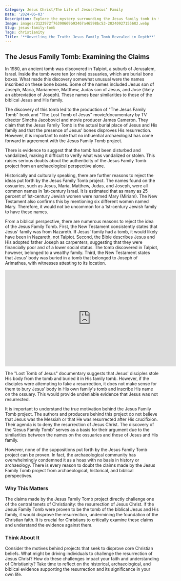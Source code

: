 ```yaml
---
Category: Jesus Christ/The Life of Jesus/Jesus’ Family
Date: '2024-06-03'
Description: Explore the mystery surrounding the Jesus family tomb in this intriguing article, delving into historical significance and modern debates.
Image: images/3122972f76390669b93467a46598bc53-20240927155602.webp
Slug: jesus-family-tomb
Tags: christianity
Title: '**Unveiling the Truth: Jesus Family Tomb Revealed in Depth**'
---
```


## The Jesus Family Tomb: Examining the Claims

In 1980, an ancient tomb was discovered in Talpiot, a suburb of Jerusalem, Israel. Inside the tomb were ten (or nine) ossuaries, which are burial bone boxes. What made this discovery somewhat unusual were the names inscribed on these bone boxes. Some of the names included Jesus son of Joseph, Maria, Mariamene, Matthew, Judas son of Jesus, and Jose (likely an abbreviation of Joseph). These names bear similarities to those of the biblical Jesus and His family.

The discovery of this tomb led to the production of "The Jesus Family Tomb" book and "The Lost Tomb of Jesus" movie/documentary by TV director Simcha Jacobovici and movie producer James Cameron. They claim that the Jesus Family Tomb is the actual burial place of Jesus and His family and that the presence of Jesus' bones disproves His resurrection. However, it is important to note that no influential archaeologist has come forward in agreement with the Jesus Family Tomb project.

There is evidence to suggest that the tomb had been disturbed and vandalized, making it difficult to verify what was vandalized or stolen. This raises serious doubts about the authenticity of the Jesus Family Tomb project from an archaeological perspective alone.

Historically and culturally speaking, there are further reasons to reject the ideas put forth by the Jesus Family Tomb project. The names found on the ossuaries, such as Jesus, Maria, Matthew, Judas, and Joseph, were all common names in 1st-century Israel. It is estimated that as many as 25 percent of 1st-century Jewish women were named Mary (Miriam). The New Testament also confirms this by mentioning six different women named Mary. Therefore, it would not be uncommon for a 1st-century Jewish family to have these names.

From a biblical perspective, there are numerous reasons to reject the idea of the Jesus Family Tomb. First, the New Testament consistently states that Jesus' family was from Nazareth. If Jesus' family had a tomb, it would likely have been in Nazareth, not Talpiot. Second, the Bible describes Jesus and His adopted father Joseph as carpenters, suggesting that they were financially poor and of a lower social status. The tomb discovered in Talpiot, however, belonged to a wealthy family. Third, the New Testament states that Jesus' body was buried in a tomb that belonged to Joseph of Arimathea, with witnesses attesting to its location.


<iframe width="560" height="315" src="https://www.youtube.com/embed/NW3mEiq0av4" frameborder="0" allow="autoplay; encrypted-media" allowfullscreen></iframe>


The "Lost Tomb of Jesus" documentary suggests that Jesus' disciples stole His body from the tomb and buried it in His family tomb. However, if the disciples were attempting to fake a resurrection, it does not make sense for them to bury Jesus' body in His own family's tomb and inscribe His name on the ossuary. This would provide undeniable evidence that Jesus was not resurrected.

It is important to understand the true motivation behind the Jesus Family Tomb project. The authors and producers behind this project do not believe that Jesus was the Messiah or that He was resurrected after His crucifixion. Their agenda is to deny the resurrection of Jesus Christ. The discovery of the “Jesus Family Tomb” serves as a basis for their argument due to the similarities between the names on the ossuaries and those of Jesus and His family.

However, none of the suppositions put forth by the Jesus Family Tomb project can be proven. In fact, the archaeological community has overwhelmingly condemned it as a hoax with no basis in history or archaeology. There is every reason to doubt the claims made by the Jesus Family Tomb project from archaeological, historical, and biblical perspectives.

### Why This Matters

The claims made by the Jesus Family Tomb project directly challenge one of the central tenets of Christianity: the resurrection of Jesus Christ. If the Jesus Family Tomb were proven to be the tomb of the biblical Jesus and His family, it would disprove the resurrection, undermining the foundation of the Christian faith. It is crucial for Christians to critically examine these claims and understand the evidence against them.

### Think About It

Consider the motives behind projects that seek to disprove core Christian beliefs. What might be driving individuals to challenge the resurrection of Jesus Christ? How do these challenges impact your faith and understanding of Christianity? Take time to reflect on the historical, archaeological, and biblical evidence supporting the resurrection and its significance in your own life.